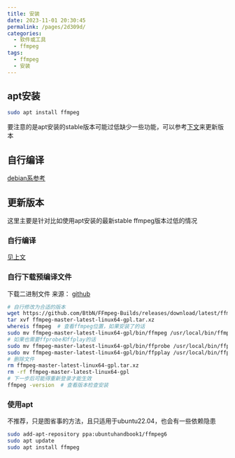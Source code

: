 ```yaml
---
title: 安装
date: 2023-11-01 20:30:45
permalink: /pages/2d309d/
categories:
  - 软件或工具
  - ffmpeg
tags:
  - ffmpeg
  - 安装
---
```

## apt安装

```bash
sudo apt install ffmpeg
```

要注意的是apt安装的stable版本可能过低缺少一些功能，可以参考[下文](#更新版本)来更新版本

## 自行编译

[debian系参考](https://trac.ffmpeg.org/wiki/CompilationGuide/Ubuntu)

## 更新版本

这里主要是针对比如使用apt安装的最新stable ffmpeg版本过低的情况

### 自行编译

[见上文](#自行编译)

### 自行下载预编译文件

下载二进制文件
来源：
[github](https://github.com/BtbN/FFmpeg-Builds/releases)

```bash
# 自行修改为合适的版本
wget https://github.com/BtbN/FFmpeg-Builds/releases/download/latest/ffmpeg-master-latest-linux64-gpl.tar.xz
tar xvf ffmpeg-master-latest-linux64-gpl.tar.xz
whereis ffmpeg  # 查看ffmpeg位置，如果安装了的话
sudo mv ffmpeg-master-latest-linux64-gpl/bin/ffmpeg /usr/local/bin/ffmpeg  # 或者放到~/.local/bin/ffmpeg
# 如果也需要ffprobe和ffplay的话
sudo mv ffmpeg-master-latest-linux64-gpl/bin/ffprobe /usr/local/bin/ffprobe
sudo mv ffmpeg-master-latest-linux64-gpl/bin/ffpplay /usr/local/bin/ffplay
# 删除文件
rm ffmpeg-master-latest-linux64-gpl.tar.xz
rm -rf ffmpeg-master-latest-linux64-gpl
# 下一步后可能得重新登录才能生效
ffmpeg -version  # 查看版本检查安装
```

### 使用apt

不推荐，只是图省事的方法，且只适用于ubuntu22.04，也会有一些依赖隐患

```bash
sudo add-apt-repository ppa:ubuntuhandbook1/ffmpeg6
sudo apt update
sudo apt install ffmpeg
```
